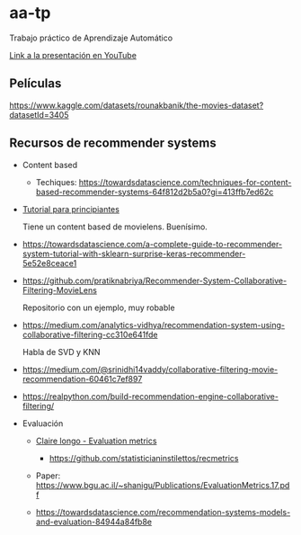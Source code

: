 # aa-tp

Trabajo práctico de Aprendizaje Automático

[Link a la presentación en YouTube](https://www.youtube.com/watch?v=RI9HNzN2EqM)

## Películas

https://www.kaggle.com/datasets/rounakbanik/the-movies-dataset?datasetId=3405

## Recursos de recommender systems

- Content based
  - Techiques: https://towardsdatascience.com/techniques-for-content-based-recommender-systems-64f812d2b5a0?gi=413ffb7ed62c

- [Tutorial para principiantes](https://www.datacamp.com/community/tutorials/recommender-systems-python)

  Tiene un content based de movielens. Buenísimo.

- https://towardsdatascience.com/a-complete-guide-to-recommender-system-tutorial-with-sklearn-surprise-keras-recommender-5e52e8ceace1

- https://github.com/pratiknabriya/Recommender-System-Collaborative-Filtering-MovieLens

  Repositorio con un ejemplo, muy robable

- https://medium.com/analytics-vidhya/recommendation-system-using-collaborative-filtering-cc310e641fde

  Habla de SVD y KNN

- https://medium.com/@srinidhi14vaddy/collaborative-filtering-movie-recommendation-60461c7ef897
- https://realpython.com/build-recommendation-engine-collaborative-filtering/

- Evaluación
  - [Claire longo - Evaluation metrics](https://towardsdatascience.com/evaluation-metrics-for-recommender-systems-df56c6611093)
    - https://github.com/statisticianinstilettos/recmetrics

  - Paper: https://www.bgu.ac.il/~shanigu/Publications/EvaluationMetrics.17.pdf
  - https://towardsdatascience.com/recommendation-systems-models-and-evaluation-84944a84fb8e
